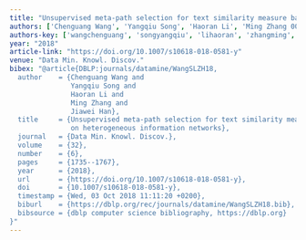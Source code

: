 ```yaml
---
title: "Unsupervised meta-path selection for text similarity measure based on heterogeneous information networks"
authors: ['Chenguang Wang', 'Yangqiu Song', 'Haoran Li', 'Ming Zhang 0004', 'Jiawei Han 0001']
authors-key: ['wangchenguang', 'songyangqiu', 'lihaoran', 'zhangming', 'hanjiawei']
year: "2018"
article-link: "https://doi.org/10.1007/s10618-018-0581-y"
venue: "Data Min. Knowl. Discov."
bibex: "@article{DBLP:journals/datamine/WangSLZH18,
  author    = {Chenguang Wang and
               Yangqiu Song and
               Haoran Li and
               Ming Zhang and
               Jiawei Han},
  title     = {Unsupervised meta-path selection for text similarity measure based
               on heterogeneous information networks},
  journal   = {Data Min. Knowl. Discov.},
  volume    = {32},
  number    = {6},
  pages     = {1735--1767},
  year      = {2018},
  url       = {https://doi.org/10.1007/s10618-018-0581-y},
  doi       = {10.1007/s10618-018-0581-y},
  timestamp = {Wed, 03 Oct 2018 11:11:20 +0200},
  biburl    = {https://dblp.org/rec/journals/datamine/WangSLZH18.bib},
  bibsource = {dblp computer science bibliography, https://dblp.org}
}"
---
```


